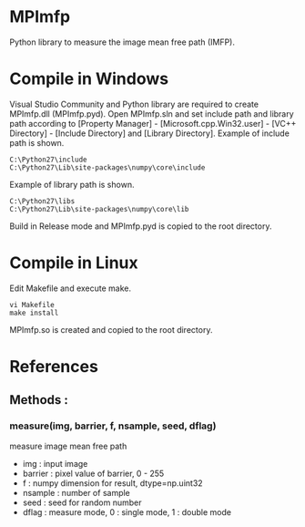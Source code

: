 # MPImfp
Python library to measure the image mean free path (IMFP).

# Compile in Windows
Visual Studio Community and Python library are required to create MPImfp.dll (MPImfp.pyd).
Open MPImfp.sln and set include path and library path according to [Property Manager] - [Microsoft.cpp.Win32.user] - [VC++ Directory] - [Include Directory] and [Library Directory].
Example of include path is shown.

    C:\Python27\include
    C:\Python27\Lib\site-packages\numpy\core\include

Example of library path is shown.

    C:\Python27\libs
    C:\Python27\Lib\site-packages\numpy\core\lib

Build in Release mode and MPImfp.pyd is copied to the root directory.

# Compile in Linux
Edit Makefile and execute make.

    vi Makefile
    make install

MPImfp.so is created and copied to the root directory.

# References
## Methods :
### measure(img, barrier, f, nsample, seed, dflag)
measure image mean free path
+ img : input image
+ barrier : pixel value of barrier, 0 - 255
+ f : numpy dimension for result, dtype=np.uint32
+ nsample : number of sample
+ seed : seed for random number
+ dflag : measure mode, 0 : single mode, 1 : double mode
